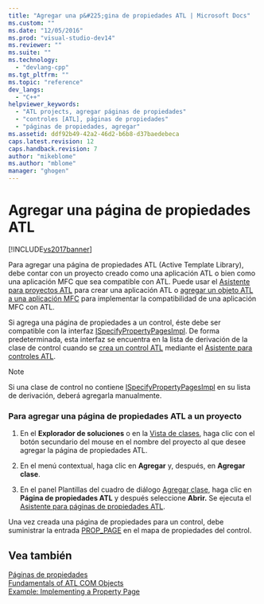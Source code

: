 ```yaml
---
title: "Agregar una p&#225;gina de propiedades ATL | Microsoft Docs"
ms.custom: ""
ms.date: "12/05/2016"
ms.prod: "visual-studio-dev14"
ms.reviewer: ""
ms.suite: ""
ms.technology: 
  - "devlang-cpp"
ms.tgt_pltfrm: ""
ms.topic: "reference"
dev_langs: 
  - "C++"
helpviewer_keywords: 
  - "ATL projects, agregar páginas de propiedades"
  - "controles [ATL], páginas de propiedades"
  - "páginas de propiedades, agregar"
ms.assetid: ddf92b49-42a2-46d2-b6b8-d37baedebeca
caps.latest.revision: 12
caps.handback.revision: 7
author: "mikeblome"
ms.author: "mblome"
manager: "ghogen"
---
```

# Agregar una p&#225;gina de propiedades ATL
[!INCLUDE[vs2017banner](../../assembler/inline/includes/vs2017banner.md)]

Para agregar una página de propiedades ATL \(Active Template Library\), debe contar con un proyecto creado como una aplicación ATL o bien como una aplicación MFC que sea compatible con ATL.  Puede usar el [Asistente para proyectos ATL](../../atl/reference/atl-project-wizard.md) para crear una aplicación ATL o [agregar un objeto ATL a una aplicación MFC](../../mfc/reference/adding-atl-support-to-your-mfc-project.md) para implementar la compatibilidad de una aplicación MFC con ATL.  
  
 Si agrega una página de propiedades a un control, éste debe ser compatible con la interfaz [ISpecifyPropertyPagesImpl](../../atl/reference/ispecifypropertypagesimpl-class.md).  De forma predeterminada, esta interfaz se encuentra en la lista de derivación de la clase de control cuando se [crea un control ATL](../../atl/reference/adding-an-atl-control.md) mediante el [Asistente para controles ATL](../../atl/reference/atl-control-wizard.md).  
  
> [!NOTE]
>  Si una clase de control no contiene [ISpecifyPropertyPagesImpl](../../atl/reference/ispecifypropertypagesimpl-class.md) en su lista de derivación, deberá agregarla manualmente.  
  
### Para agregar una página de propiedades ATL a un proyecto  
  
1.  En el **Explorador de soluciones** o en la [Vista de clases](http://msdn.microsoft.com/es-es/8d7430a9-3e33-454c-a9e1-a85e3d2db925), haga clic con el botón secundario del mouse en el nombre del proyecto al que desee agregar la página de propiedades ATL.  
  
2.  En el menú contextual, haga clic en **Agregar** y, después, en **Agregar clase**.  
  
3.  En el panel Plantillas del cuadro de diálogo [Agregar clase](../../ide/add-class-dialog-box.md), haga clic en **Página de propiedades ATL** y después seleccione **Abrir.** Se ejecuta el [Asistente para páginas de propiedades ATL](../../atl/reference/atl-property-page-wizard.md).  
  
 Una vez creada una página de propiedades para un control, debe suministrar la entrada [PROP\_PAGE](../Topic/PROP_PAGE.md) en el mapa de propiedades del control.  
  
## Vea también  
 [Páginas de propiedades](../../atl/atl-com-property-pages.md)   
 [Fundamentals of ATL COM Objects](../../atl/fundamentals-of-atl-com-objects.md)   
 [Example: Implementing a Property Page](../../atl/example-implementing-a-property-page.md)